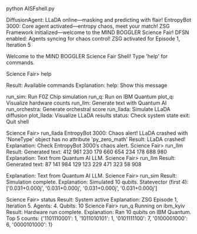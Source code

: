 python AISFshell.py

DiffusionAgent: LLaDA online—masking and predicting with flair!
EntropyBot 3000: Core agent activated—entropy chaos, meet your match!
ZSG Framework initialized—welcome to the MIND BOGGLER Science Fair!
DFSN enabled: Agents syncing for chaos control!
ZSG activated for Episode 1, Iteration 5

Welcome to the MIND BOGGLER Science Fair Shell! Type 'help' for commands.


Science Fair> help

Result: Available commands
Explanation: help: Show this message

run_sim: Run F0Z Chip simulation
run_q: Run on IBM Quantum 
plot_q: Visualize hardware counts 
run_llm: Generate text with Quantum AI 
run_orchestra: Generate orchestral score 
run_llada: Simulate LLaDA diffusion 
plot_llada: Visualize LLaDA results 
status: Check system state 
exit: Quit shell

Science Fair> run_llada
EntropyBot 3000: Chaos alert! LLaDA crashed with 'NoneType' object has no attribute 'py_zero_math'
Result: LLaDA crashed!
Explanation: Check EntropyBot 3000’s chaos alert.
Science Fair> run_llm
Result: Generated text: 412 961 230 179 660 654 234 178 688 980
Explanation: Text from Quantum AI LLM.
Science Fair> run_llm
Result: Generated text: 87 141 984 129 123 229 471 323 58 908

Explanation: Text from Quantum AI LLM.
Science Fair> run_sim
Result: Simulation complete.
Explanation: Simulated 10 qubits. Statevector (first 4): ['0.031+0.000j', '0.031+0.000j', '0.031+0.000j', '0.031+0.000j']

Science Fair> status
Result: System active
Explanation: ZSG Episode 1, Iteration 5. Agents: 4. Qubits: 10
Science Fair> run_q
Running on ibm_kyiv
Result: Hardware run complete.
Explanation: Ran 10 qubits on IBM Quantum. Top 5 counts: {'1101110001': 1, '1011010101': 1, '0101111100': 7, '0100001000': 6, '0000101000': 1}
